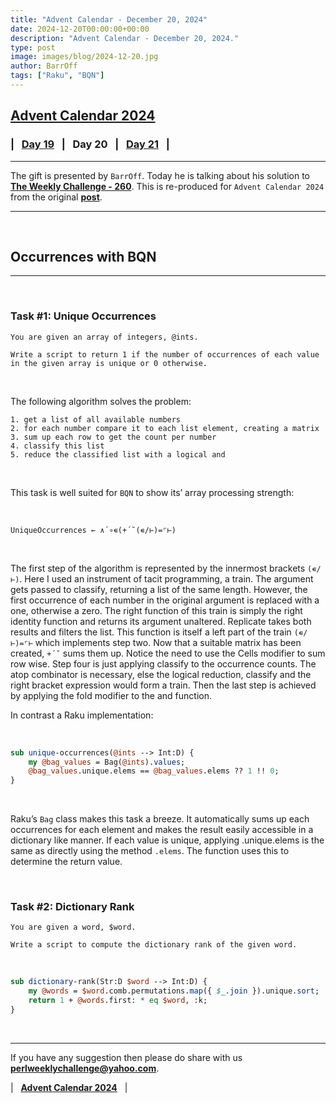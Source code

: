 ```yaml
---
title: "Advent Calendar - December 20, 2024"
date: 2024-12-20T00:00:00+00:00
description: "Advent Calendar - December 20, 2024."
type: post
image: images/blog/2024-12-20.jpg
author: BarrOff
tags: ["Raku", "BQN"]
---
```


## [**Advent Calendar 2024**](/blog/advent-calendar-2024)
### | &nbsp; [**Day 19**](/blog/advent-calendar-2024-12-19) &nbsp; | &nbsp; **Day 20** &nbsp; | &nbsp; [**Day 21**](/blog/advent-calendar-2024-12-21) &nbsp; |
***

The gift is presented by `BarrOff`. Today he is talking about his solution to [**The Weekly Challenge - 260**](/blog/perl-weekly-challenge-260). This is re-produced for `Advent Calendar 2024` from the original [**post**](https://barroff.codeberg.page/2024/03/occurrences-with-bqn).

***

<br>

## Occurrences with BQN
***

<br>

### Task #1: Unique Occurrences

    You are given an array of integers, @ints.

    Write a script to return 1 if the number of occurrences of each value in the given array is unique or 0 otherwise.

<br>

The following algorithm solves the problem:

    1. get a list of all available numbers
    2. for each number compare it to each list element, creating a matrix
    3. sum up each row to get the count per number
    4. classify this list
    5. reduce the classified list with a logical and

<br>

This task is well suited for `BQN` to show its’ array processing strength:

<br>

`UniqueOccurrences ← ∧´∘∊(+´˘(∊/⊢)=⌜⊢)`

<br>

The first step of the algorithm is represented by the innermost brackets `(∊/⊢)`. Here I used an instrument of tacit programming, a train. The argument gets passed to classify, returning a list of the same length. However, the first occurrence of each number in the original argument is replaced with a one, otherwise a zero. The right function of this train is simply the right identity function and returns its argument unaltered. Replicate takes both results and filters the list. This function is itself a left part of the train `(∊/⊢)=⌜⊢` which implements step two. Now that a suitable matrix has been created, `+´˘` sums them up. Notice the need to use the Cells modifier to sum row wise. Step four is just applying classify to the occurrence counts. The atop combinator is necessary, else the logical reduction, classify and the right bracket expression would form a train. Then the last step is achieved by applying the fold modifier to the and function.

In contrast a Raku implementation:

<br>

```perl
sub unique-occurrences(@ints --> Int:D) {
    my @bag_values = Bag(@ints).values;
    @bag_values.unique.elems == @bag_values.elems ?? 1 !! 0;
}
```

<br>

Raku’s `Bag` class makes this task a breeze. It automatically sums up each occurrences for each element and makes the result easily accessible in a dictionary like manner. If each value is unique, applying .unique.elems is the same as directly using the method `.elems`. The function uses this to determine the return value.

<br>

### Task #2: Dictionary Rank

    You are given a word, $word.

    Write a script to compute the dictionary rank of the given word.

<br>

```perl
sub dictionary-rank(Str:D $word --> Int:D) {
    my @words = $word.comb.permutations.map({ $_.join }).unique.sort;
    return 1 + @words.first: * eq $word, :k;
}
```

<br>

***

If you have any suggestion then please do share with us **<perlweeklychallenge@yahoo.com>**.

| &nbsp; [**Advent Calendar 2024**](/blog/advent-calendar-2024) &nbsp; |
